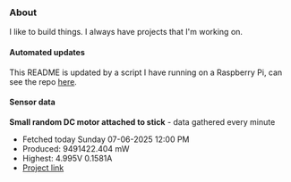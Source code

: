 ### About
I like to build things. I always have projects that I'm working on.

#### Automated updates
This README is updated by a script I have running on a Raspberry Pi, can see the repo [here](https://github.com/jdc-cunningham/raspi-git-repo-updater).

#### Sensor data


**Small random DC motor attached to stick** - data gathered every minute
- Fetched today Sunday 07-06-2025 12:00 PM
- Produced: 9491422.404 mW
- Highest: 4.995V 0.1581A
- [Project link](https://github.com/jdc-cunningham/turbine-raspi)
